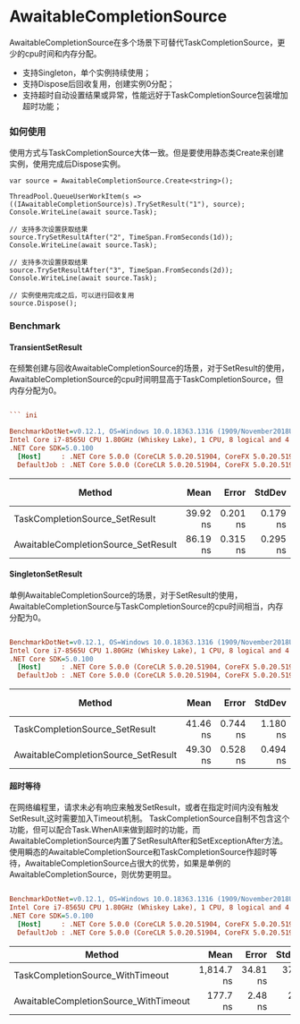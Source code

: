 # AwaitableCompletionSource
AwaitableCompletionSource在多个场景下可替代TaskCompletionSource，更少的cpu时间和内存分配。

* 支持Singleton，单个实例持续使用；
* 支持Dispose后回收复用，创建实例0分配；
* 支持超时自动设置结果或异常，性能远好于TaskCompletionSource包装增加超时功能； 

### 如何使用
使用方式与TaskCompletionSource大体一致。但是要使用静态类Create来创建实例，使用完成后Dispose实例。
```
var source = AwaitableCompletionSource.Create<string>();

ThreadPool.QueueUserWorkItem(s => ((IAwaitableCompletionSource)s).TrySetResult("1"), source);
Console.WriteLine(await source.Task);

// 支持多次设置获取结果 
source.TrySetResultAfter("2", TimeSpan.FromSeconds(1d));
Console.WriteLine(await source.Task);

// 支持多次设置获取结果 
source.TrySetResultAfter("3", TimeSpan.FromSeconds(2d));
Console.WriteLine(await source.Task);

// 实例使用完成之后，可以进行回收复用
source.Dispose();
```

### Benchmark

#### TransientSetResult
在频繁创建与回收AwaitableCompletionSource的场景，对于SetResult的使用，AwaitableCompletionSource的cpu时间明显高于TaskCompletionSource，但内存分配为0。

``` ini

``` ini

BenchmarkDotNet=v0.12.1, OS=Windows 10.0.18363.1316 (1909/November2018Update/19H2)
Intel Core i7-8565U CPU 1.80GHz (Whiskey Lake), 1 CPU, 8 logical and 4 physical cores
.NET Core SDK=5.0.100
  [Host]     : .NET Core 5.0.0 (CoreCLR 5.0.20.51904, CoreFX 5.0.20.51904), X64 RyuJIT
  DefaultJob : .NET Core 5.0.0 (CoreCLR 5.0.20.51904, CoreFX 5.0.20.51904), X64 RyuJIT


```
|                              Method |     Mean |    Error |   StdDev |  Gen 0 | Gen 1 | Gen 2 | Allocated |
|------------------------------------ |---------:|---------:|---------:|-------:|------:|------:|----------:|
|      TaskCompletionSource_SetResult | 39.92 ns | 0.201 ns | 0.179 ns | 0.0229 |     - |     - |      96 B |
| AwaitableCompletionSource_SetResult | 86.19 ns | 0.315 ns | 0.295 ns |      - |     - |     - |         - |


#### SingletonSetResult
单例AwaitableCompletionSource的场景，对于SetResult的使用，AwaitableCompletionSource与TaskCompletionSource的cpu时间相当，内存分配为0。

``` ini

BenchmarkDotNet=v0.12.1, OS=Windows 10.0.18363.1316 (1909/November2018Update/19H2)
Intel Core i7-8565U CPU 1.80GHz (Whiskey Lake), 1 CPU, 8 logical and 4 physical cores
.NET Core SDK=5.0.100
  [Host]     : .NET Core 5.0.0 (CoreCLR 5.0.20.51904, CoreFX 5.0.20.51904), X64 RyuJIT
  DefaultJob : .NET Core 5.0.0 (CoreCLR 5.0.20.51904, CoreFX 5.0.20.51904), X64 RyuJIT


```
|                              Method |     Mean |    Error |   StdDev |  Gen 0 | Gen 1 | Gen 2 | Allocated |
|------------------------------------ |---------:|---------:|---------:|-------:|------:|------:|----------:|
|      TaskCompletionSource_SetResult | 41.46 ns | 0.744 ns | 1.180 ns | 0.0229 |     - |     - |      96 B |
| AwaitableCompletionSource_SetResult | 49.30 ns | 0.528 ns | 0.494 ns |      - |     - |     - |         - |



#### 超时等待
在网络编程里，请求未必有响应来触发SetResult，或者在指定时间内没有触发SetResult,这时需要加入Timeout机制。
TaskCompletionSource自制不包含这个功能，但可以配合Task.WhenAll来做到超时的功能，而AwaitableCompletionSource内置了SetResultAfter和SetExceptionAfter方法。
使用瞬态的AwaitableCompletionSource和TaskCompletionSource作超时等待，AwaitableCompletionSource占很大的优势，如果是单例的AwaitableCompletionSource，则优势更明显。

``` ini

BenchmarkDotNet=v0.12.1, OS=Windows 10.0.18363.1316 (1909/November2018Update/19H2)
Intel Core i7-8565U CPU 1.80GHz (Whiskey Lake), 1 CPU, 8 logical and 4 physical cores
.NET Core SDK=5.0.100
  [Host]     : .NET Core 5.0.0 (CoreCLR 5.0.20.51904, CoreFX 5.0.20.51904), X64 RyuJIT
  DefaultJob : .NET Core 5.0.0 (CoreCLR 5.0.20.51904, CoreFX 5.0.20.51904), X64 RyuJIT


```
|                                Method |       Mean |    Error |   StdDev |  Gen 0 |  Gen 1 |  Gen 2 | Allocated |
|-------------------------------------- |-----------:|---------:|---------:|-------:|-------:|-------:|----------:|
|      TaskCompletionSource_WithTimeout | 1,814.7 ns | 34.81 ns | 37.25 ns | 0.1163 | 0.0401 | 0.0019 |     720 B |
| AwaitableCompletionSource_WithTimeout |   177.7 ns |  2.48 ns |  2.20 ns | 0.0172 |      - |      - |      72 B |
